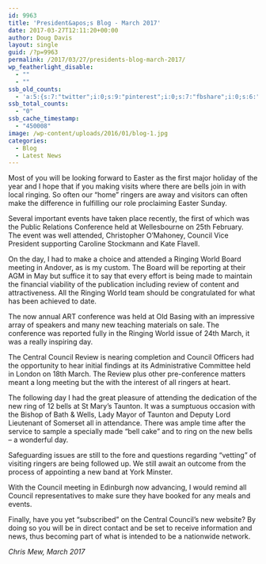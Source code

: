 ```yaml
---
id: 9963
title: 'President&apos;s Blog - March 2017'
date: 2017-03-27T12:11:20+00:00
author: Doug Davis
layout: single
guid: /?p=9963
permalink: /2017/03/27/presidents-blog-march-2017/
wp_featherlight_disable:
  - ""
  - ""
ssb_old_counts:
  - 'a:5:{s:7:"twitter";i:0;s:9:"pinterest";i:0;s:7:"fbshare";i:0;s:6:"reddit";i:0;s:6:"tumblr";N;}'
ssb_total_counts:
  - "0"
ssb_cache_timestamp:
  - "450008"
image: /wp-content/uploads/2016/01/blog-1.jpg
categories:
  - Blog
  - Latest News
---
```

Most of you will be looking forward to Easter as the first major holiday of the year and I hope that if you making visits where there are bells join in with local ringing. So often our “home” ringers are away and visitors can often make the difference in fulfilling our role proclaiming Easter Sunday.

Several important events have taken place recently, the first of which was the Public Relations Conference held at Wellesbourne on 25th February. The event was well attended, Christopher O’Mahoney, Council Vice President supporting Caroline Stockmann and Kate Flavell.

On the day, I had to make a choice and attended a Ringing World Board meeting in Andover, as is my custom. The Board will be reporting at their AGM in May but suffice it to say that every effort is being made to maintain the financial viability of the publication including review of content and attractiveness. All the Ringing World team should be congratulated for what has been achieved to date.

The now annual ART conference was held at Old Basing with an impressive array of speakers and many new teaching materials on sale. The conference was reported fully in the Ringing World issue of 24th March, it was a really inspiring day.

The Central Council Review is nearing completion and Council Officers had the opportunity to hear initial findings at its Administrative Committee held in London on 18th March. The Review plus other pre-conference matters meant a long meeting but the with the interest of all ringers at heart.

The following day I had the great pleasure of attending the dedication of the new ring of 12 bells at St Mary’s Taunton. It was a sumptuous occasion with the Bishop of Bath & Wells, Lady Mayor of Taunton and Deputy Lord Lieutenant of Somerset all in attendance. There was ample time after the service to sample a specially made “bell cake” and to ring on the new bells – a wonderful day.

Safeguarding issues are still to the fore and questions regarding “vetting” of visiting ringers are being followed up. We still await an outcome from the process of appointing a new band at York Minster.

With the Council meeting in Edinburgh now advancing, I would remind all Council representatives to make sure they have booked for any meals and events.

Finally, have you yet “subscribed” on the Central Council’s new website? By doing so you will be in direct contact and be set to receive information and news, thus becoming part of what is intended to be a nationwide network.

_Chris Mew, March 2017_
